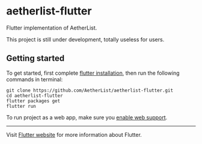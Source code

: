 # aetherlist-flutter

Flutter implementation of AetherList.

This project is still under development, totally useless for users.

## Getting started

To get started, first complete [flutter installation](https://flutter.dev/docs/get-started/install),
then run the following commands in terminal:

```
git clone https://github.com/AetherList/aetherlist-flutter.git
cd aetherlist-flutter
flutter packages get
flutter run
```

To run project as a web app, make sure you [enable web support](https://flutter.dev/docs/get-started/web#enable-web-support).

---

Visit [Flutter website](https://flutter.dev/) for more information about Flutter.
